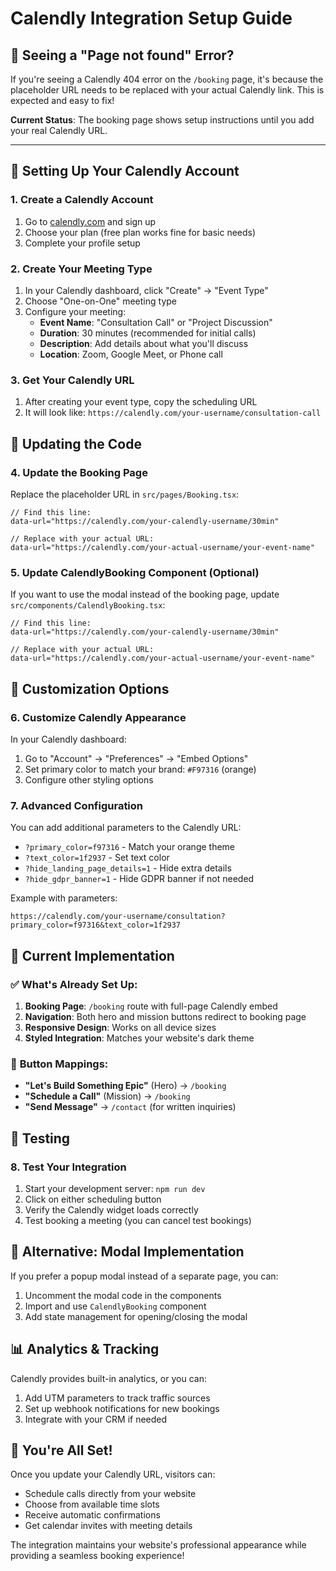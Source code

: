 # Calendly Integration Setup Guide

## 🚨 **Seeing a "Page not found" Error?**

If you're seeing a Calendly 404 error on the `/booking` page, it's because the placeholder URL needs to be replaced with your actual Calendly link. This is expected and easy to fix!

**Current Status**: The booking page shows setup instructions until you add your real Calendly URL.

---

## 📅 **Setting Up Your Calendly Account**

### 1. **Create a Calendly Account**
1. Go to [calendly.com](https://calendly.com) and sign up
2. Choose your plan (free plan works fine for basic needs)
3. Complete your profile setup

### 2. **Create Your Meeting Type**
1. In your Calendly dashboard, click "Create" → "Event Type"
2. Choose "One-on-One" meeting type
3. Configure your meeting:
   - **Event Name**: "Consultation Call" or "Project Discussion"
   - **Duration**: 30 minutes (recommended for initial calls)
   - **Description**: Add details about what you'll discuss
   - **Location**: Zoom, Google Meet, or Phone call

### 3. **Get Your Calendly URL**
1. After creating your event type, copy the scheduling URL
2. It will look like: `https://calendly.com/your-username/consultation-call`

## 🔧 **Updating the Code**

### 4. **Update the Booking Page**
Replace the placeholder URL in `src/pages/Booking.tsx`:

```tsx
// Find this line:
data-url="https://calendly.com/your-calendly-username/30min"

// Replace with your actual URL:
data-url="https://calendly.com/your-actual-username/your-event-name"
```

### 5. **Update CalendlyBooking Component (Optional)**
If you want to use the modal instead of the booking page, update `src/components/CalendlyBooking.tsx`:

```tsx
// Find this line:
data-url="https://calendly.com/your-calendly-username/30min"

// Replace with your actual URL:
data-url="https://calendly.com/your-actual-username/your-event-name"
```

## 🎨 **Customization Options**

### 6. **Customize Calendly Appearance**
In your Calendly dashboard:
1. Go to "Account" → "Preferences" → "Embed Options"
2. Set primary color to match your brand: `#F97316` (orange)
3. Configure other styling options

### 7. **Advanced Configuration**
You can add additional parameters to the Calendly URL:
- `?primary_color=f97316` - Match your orange theme
- `?text_color=1f2937` - Set text color
- `?hide_landing_page_details=1` - Hide extra details
- `?hide_gdpr_banner=1` - Hide GDPR banner if not needed

Example with parameters:
```
https://calendly.com/your-username/consultation?primary_color=f97316&text_color=1f2937
```

## 🚀 **Current Implementation**

### ✅ **What's Already Set Up:**
1. **Booking Page**: `/booking` route with full-page Calendly embed
2. **Navigation**: Both hero and mission buttons redirect to booking page
3. **Responsive Design**: Works on all device sizes
4. **Styled Integration**: Matches your website's dark theme

### 🎯 **Button Mappings:**
- **"Let's Build Something Epic"** (Hero) → `/booking`
- **"Schedule a Call"** (Mission) → `/booking`
- **"Send Message"** → `/contact` (for written inquiries)

## 📱 **Testing**

### 8. **Test Your Integration**
1. Start your development server: `npm run dev`
2. Click on either scheduling button
3. Verify the Calendly widget loads correctly
4. Test booking a meeting (you can cancel test bookings)

## 🔄 **Alternative: Modal Implementation**

If you prefer a popup modal instead of a separate page, you can:
1. Uncomment the modal code in the components
2. Import and use `CalendlyBooking` component
3. Add state management for opening/closing the modal

## 📊 **Analytics & Tracking**

Calendly provides built-in analytics, or you can:
1. Add UTM parameters to track traffic sources
2. Set up webhook notifications for new bookings
3. Integrate with your CRM if needed

## 🎉 **You're All Set!**

Once you update your Calendly URL, visitors can:
- Schedule calls directly from your website
- Choose from available time slots
- Receive automatic confirmations
- Get calendar invites with meeting details

The integration maintains your website's professional appearance while providing a seamless booking experience!
